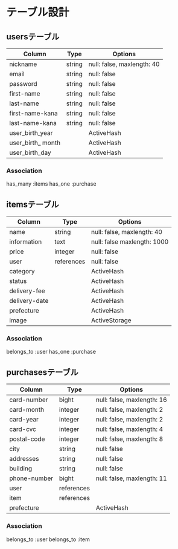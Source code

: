 # テーブル設計

## usersテーブル

| Column            | Type   | Options     |
| --------          | ------ | ----------- |
| nickname          | string | null: false, maxlength: 40 |
| email             | string | null: false |
| password          | string | null: false |
| first-name        | string | null: false |
| last-name         | string | null: false |
| first-name-kana   | string | null: false |
| last-name-kana    | string | null: false |
| user_birth_year   |        | ActiveHash  |
| user_birth_ month |        | ActiveHash  |
| user_birth_day    |        | ActiveHash  |

### Association

has_many :items
has_one  :purchase


## itemsテーブル

| Column            | Type       | Options     |
| --------          | ------     | ----------- |
| name              | string     | null: false, maxlength: 40 |
| information       | text       | null: false  maxlength: 1000 |
| price             | integer    | null: false |
| user              | references | null: false |
| category          |            | ActiveHash  |
| status            |            | ActiveHash  |
| delivery-fee      |            | ActiveHash  |
| delivery-date     |            | ActiveHash  |
| prefecture        |            | ActiveHash  |
| image             |            | ActiveStorage |

### Association

belongs_to :user
has_one    :purchase

## purchasesテーブル

| Column            | Type       | Options     |
| --------          | ------     | ----------- |
| card-number       | bight      | null: false, maxlength: 16 |
| card-month        | integer    | null: false, maxlength: 2 |
| card-year         | integer    | null: false, maxlength: 2 |
| card-cvc          | integer    | null: false, maxlength: 4 |
| postal-code       | integer    | null: false, maxlength: 8 |
| city              | string     | null: false |
| addresses         | string     | null: false |
| building          | string     | null: false |
| phone-number      | bight      | null: false, maxlength: 11 |
| user              | references |             |
| item              | references |             |
| prefecture        |            | ActiveHash  |

### Association

belongs_to :user
belongs_to :item




